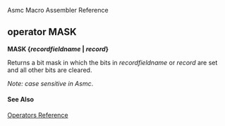 Asmc Macro Assembler Reference

## operator MASK

**MASK {_recordfieldname_ | _record_}**


Returns a bit mask in which the bits in _recordfieldname_ or _record_ are set and all other bits are cleared.

_Note: case sensitive in Asmc_.

#### See Also

[Operators Reference](readme.md)